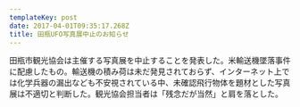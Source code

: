 ```yaml
---
templateKey: post
date: 2017-04-01T09:35:17.268Z
title: 田瓶UFO写真展中止のお知らせ
---
```

田瓶市観光協会は主催する写真展を中止することを発表した。米輸送機墜落事件に配慮したもの。輸送機の積み荷は未だ発見されておらず、インターネット上では化学兵器の漏出なども不安視されている中、未確認飛行物体を題材とした写真展は不適切と判断した。観光協会担当者は「残念だが当然」と肩を落とした。